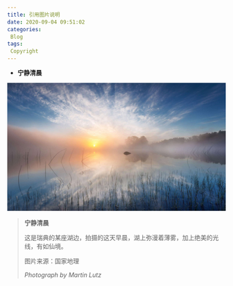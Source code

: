 ```yaml
---
title: 引用图片说明
date: 2020-09-04 09:51:02
categories: 
 Blog
tags:
 Copyright
---
```




- **宁静清晨**

![](https://github.com/duyangs/duyangs.github.io/blob/master/img/default.png?raw=true)

> **宁静清晨**
>
> 这是瑞典的某座湖边，拍摄的这天早晨，湖上弥漫着薄雾，加上绝美的光线，有如仙境。
>
> 图片来源：国家地理
>
> *Photograph by Martin Lutz*

